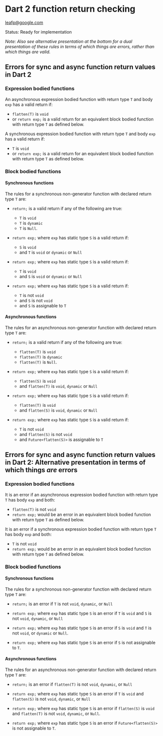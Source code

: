 # Dart 2 function return checking

leafp@google.com

Status: Ready for implementation

**Note: Also see alternative presentation at the bottom for a dual presentation
of these rules in terms of which things are errors, rather than which things are
valid*.*

## Errors for sync and async function return values in Dart 2

### Expression bodied functions


An asynchronous expression bodied function with return type `T` and body `exp`
has a valid return if:
  * `flatten(T)` is `void`
  * or `return exp;` is a valid return for an equivalent block bodied function
  with return type `T` as defined below.

A synchronous expression bodied function with return type `T` and body `exp` has
a valid return if:
  * `T` is `void`
  * or `return exp;` is a valid return for an equivalent block bodied function
  with return type `T` as defined below.

### Block bodied functions

#### Synchronous functions

The rules for a synchronous non-generator function with declared return type `T`
are:

* `return;` is a valid return if any of the following are true:
  * `T` is `void`
  * `T` is `dynamic`
  * `T` is `Null`.

* `return exp;` where `exp` has static type `S` is a valid return if:
  * `S` is `void`
  * and `T` is `void` or `dynamic` or `Null`

* `return exp;` where `exp` has static type `S` is a valid return if:
  * `T` is `void`
  * and `S` is `void` or `dynamic` or `Null`

* `return exp;` where `exp` has static type `S` is a valid return if:
  * `T` is not `void`
  * and `S` is not `void`
  * and `S` is assignable to `T`

#### Asynchronous functions

The rules for an asynchronous non-generator function with declared return type
`T` are:

* `return;` is a valid return if any of the following are true:
  * `flatten(T)` is `void`
  * `flatten(T)` is `dynamic`
  * `flatten(T)` is `Null`.

* `return exp;` where `exp` has static type `S` is a valid return if:
  * `flatten(S)` is `void`
  * and `flatten(T)` is `void`, `dynamic` or `Null`

* `return exp;` where `exp` has static type `S` is a valid return if:
  * `flatten(T)` is `void`
  * and `flatten(S)` is `void`, `dynamic` or `Null`

* `return exp;` where `exp` has static type `S` is a valid return if:
  * `T` is not `void`
  * and `flatten(S)` is not `void`
  * and `Future<flatten(S)>` is assignable to `T`


## Errors for sync and async function return values in Dart 2: Alternative presentation in terms of which things *are* errors

### Expression bodied functions


It is an error if an asynchronous expression bodied function with return type
`T` has body `exp` and both:
  * `flatten(T)` is not `void`
  * `return exp;` would be an error in an equivalent block bodied function
  with return type `T` as defined below.

It is an error if a synchronous expression bodied function with return type `T`
has body `exp` and both:
  * `T` is not `void`
  * `return exp;` would be an error in an equivalent block bodied function
  with return type `T` as defined below.

### Block bodied functions

#### Synchronous functions

The rules for a synchronous non-generator function with declared return type `T`
are:

* `return;` is an error if `T` is not `void`, `dynamic`, or `Null`

* `return exp;` where `exp` has static type `S` is an error if `T` is `void` and
  `S` is not `void`, `dynamic`, or `Null`

* `return exp;` where `exp` has static type `S` is an error if `S` is `void` and
  `T` is not `void`, or `dynamic` or `Null`.

* `return exp;` where `exp` has static type `S` is an error if `S` is not
  assignable to `T`.

#### Asynchronous functions

The rules for an asynchronous non-generator function with declared return type
`T` are:

* `return;` is an error if `flatten(T)` is not `void`, `dynamic`, or `Null`

* `return exp;` where `exp` has static type `S` is an error if `T` is
  `void` and `flatten(S)` is not `void`, `dynamic`, or `Null`

* `return exp;` where `exp` has static type `S` is an error if `flatten(S)` is
  `void` and `flatten(T)` is not `void`, `dynamic`, or `Null`.

* `return exp;` where `exp` has static type `S` is an error if
  `Future<flatten(S)>` is not assignable to `T`.
